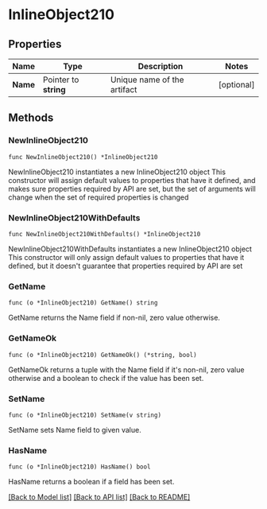 # InlineObject210

## Properties

Name | Type | Description | Notes
------------ | ------------- | ------------- | -------------
**Name** | Pointer to **string** | Unique name of the artifact | [optional] 

## Methods

### NewInlineObject210

`func NewInlineObject210() *InlineObject210`

NewInlineObject210 instantiates a new InlineObject210 object
This constructor will assign default values to properties that have it defined,
and makes sure properties required by API are set, but the set of arguments
will change when the set of required properties is changed

### NewInlineObject210WithDefaults

`func NewInlineObject210WithDefaults() *InlineObject210`

NewInlineObject210WithDefaults instantiates a new InlineObject210 object
This constructor will only assign default values to properties that have it defined,
but it doesn't guarantee that properties required by API are set

### GetName

`func (o *InlineObject210) GetName() string`

GetName returns the Name field if non-nil, zero value otherwise.

### GetNameOk

`func (o *InlineObject210) GetNameOk() (*string, bool)`

GetNameOk returns a tuple with the Name field if it's non-nil, zero value otherwise
and a boolean to check if the value has been set.

### SetName

`func (o *InlineObject210) SetName(v string)`

SetName sets Name field to given value.

### HasName

`func (o *InlineObject210) HasName() bool`

HasName returns a boolean if a field has been set.


[[Back to Model list]](../README.md#documentation-for-models) [[Back to API list]](../README.md#documentation-for-api-endpoints) [[Back to README]](../README.md)


